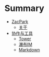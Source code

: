 # Summary

* [ZacPark]()
    * [关于](about.md)
* [协作与工具]()
    * [Tower](tower.md)
    * [瀑布IM](pubu.md)
    * [Markdown](markdown.md)